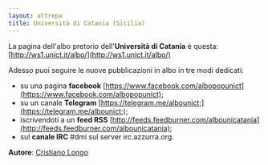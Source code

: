 ```yaml
---
layout: altrepa
title: Università di Catania (Sicilia)
---
```


La pagina dell'albo pretorio dell'**Università di Catania** è questa: [http://ws1.unict.it/albo/](http://ws1.unict.it/albo/)

Adesso puoi seguire le nuove pubblicazioni in albo in tre modi dedicati:

* su una pagina **facebook** [https://www.facebook.com/albopopunict](https://www.facebook.com/albopopunict);
* su un canale **Telegram** [https://telegram.me/albounict;](https://telegram.me/albounict;);
* iscrivendoti a un **feed RSS** [http://feeds.feedburner.com/albounicatania](http://feeds.feedburner.com/albounicatania);
* sul **canale IRC** #dmi sul server irc.azzurra.org.

**Autore**: [Cristiano Longo](https://github.com/cristianolongo)
